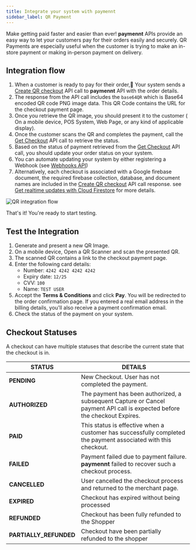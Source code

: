 ```yaml
---
title: Integrate your system with paymennt
sidebar_label: QR Payment
---
```


Make getting paid faster and easier than ever! **paymennt** APIs provide an easy way to let your customers pay for their orders easily and securely.
QR Payments are especially useful when the customer is trying to make an in-store payment or making in-person payment on delivery.

## Integration flow

1. When a customer is ready to pay for their order, ٌYour system sends a [Create QR checkout](/api/#operation/create-qr-checkout) API call to **paymennt** API with the order details.
2. The response from the API call includes the `base64QR` which is Base64 encoded QR code PNG image data. This QR Code contains the URL for the checkout payment page.
3. Once you retrieve the QR image, you should present it to the customer ( On a mobile device, POS System, Web Page, or any kind of applicable display).
4. Once the customer scans the QR and completes the payment, call the [Get Checkout](/api/#operation/get-checkout) API call to retrieve the status.
5. Based on the status of payment retrieved from the [Get Checkout](/api/#operation/get-checkout) API call, you should update your order status on your system.
6. You can automate updating your system by either registering a Webhook (see [Webhooks API](/api/#tag/Webhooks))
7. Alternatively, each checkout is associated with a Google firebase document, the required firebase collection, database, and document names are included in the [Create QR checkout](/api/#operation/create-qr-checkout) API call response. see [Get realtime updates with Cloud Firestore](https://firebase.google.com/docs/firestore/query-data/listen) for more details.

![QR integration flow](/img/docs/integrate/merchant-api/qr-payment-flow.png)

That's it! You're ready to start testing.

## Test the Integration

1. Generate and present a new QR Image.
2. On a mobile device, Open a QR Scanner and scan the presented QR.
3. The scanned QR contains a link to the checkout payment page.
4. Enter the following card details:
   - Number: `4242 4242 4242 4242`
   - Expiry date: `12/25`
   - CVV: `100`
   - Name: `TEST USER`
5. Accept the **Terms & Conditions** and click **Pay**. You will be redirected to the order confirmation page. If you entered a real email address in the billing details, you'll also receive a payment confirmation email.
6. Check the status of the payment on your system.

## Checkout Statuses

A checkout can have multiple statuses that describe the current state that the checkout is in.

| STATUS                 | DETAILS                                                                                                                   |
| ---------------------- | ------------------------------------------------------------------------------------------------------------------------- |
| **PENDING**            | New Checkout. User has not completed the payment.                                                                         |
| **AUTHORIZED**         | The payment has been authorized, a subsequent Capture or Cancel payment API call is expected before the checkout Expires. |
| **PAID**               | This status is effective when a customer has successfully completed the payment associated with this checkout.            |
| **FAILED**             | Payment failed due to payment failure. **paymennt** failed to recover such a checkout process.                            |
| **CANCELLED**          | User cancelled the checkout process and returned to the merchant page.                                                    |
| **EXPIRED**            | Checkout has expired without being processed                                                                              |
| **REFUNDED**           | Checkout has been fully refunded to the Shopper                                                                           |
| **PARTIALLY_REFUNDED** | Checkout have been partially refunded to the shopper                                                                      |
